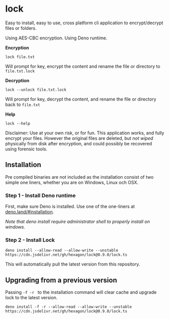 # lock

Easy to install, easy to use, cross platform cli application to encrypt/decrypt files or folders.

Using AES-CBC encryption. Using Deno runtime.

**Encryption**

```lock file.txt```

Will prompt for key, encrypt the content and rename the file or directory to ```file.txt.lock```

**Decryption**

```lock --unlock file.txt.lock```

Will prompt for key, decrypt the content, and rename the file or directory back to ```file.txt```

**Help**

```lock --help```

Disclaimer: Use at your own risk, or for fun. This application works, and fully encrypt your files. However the original files are deleted, but _not wiped_ physically from disk after encryption, and could possibly be recovered using forensic tools.


## Installation

Pre compiled binaries are not included as the installation consist of two simple one liners, whether you are on Windows, Linux och OSX.

### Step 1 - Install Deno runtime

First, make sure Deno is installed. Use one of the one-liners at [deno.land/#installation](https://deno.land/#installation).

*Note that deno install require administrator shell to properly install on windows.*

### Step 2 - Install Lock

```deno install --allow-read --allow-write --unstable https://cdn.jsdelivr.net/gh/hexagon/lock@0.9.0/lock.ts```

This will automatically pull the latest version from this repository.

## Upgrading from a previous version

Passing ```-f -r ``` to the installation command will clear cache and upgrade lock to the latest version.

```deno install -f -r --allow-read --allow-write --unstable https://cdn.jsdelivr.net/gh/hexagon/lock@0.9.0/lock.ts```
